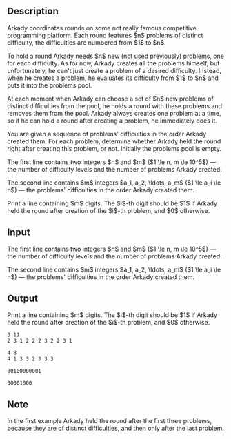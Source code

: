 ## Description

<div><p>Arkady coordinates rounds on some not really famous competitive programming platform. Each round features $n$ problems of distinct difficulty, the difficulties are numbered from $1$ to $n$.</p><p>To hold a round Arkady needs $n$ new (not used previously) problems, one for each difficulty. As for now, Arkady creates all the problems himself, but unfortunately, he can't just create a problem of a desired difficulty. Instead, when he creates a problem, he evaluates its difficulty from $1$ to $n$ and puts it into the problems pool.</p><p>At each moment when Arkady can choose a set of $n$ new problems of distinct difficulties from the pool, he holds a round with these problems and removes them from the pool. Arkady always creates one problem at a time, so if he can hold a round after creating a problem, he immediately does it.</p><p>You are given a sequence of problems' difficulties in the order Arkady created them. For each problem, determine whether Arkady held the round right after creating this problem, or not. Initially the problems pool is empty.</p></div><div class="input-specification"><p>The first line contains two integers $n$ and $m$ ($1 \le n, m \le 10^5$)&nbsp;— the number of difficulty levels and the number of problems Arkady created.</p><p>The second line contains $m$ integers $a_1, a_2, \ldots, a_m$ ($1 \le a_i \le n$)&nbsp;— the problems' difficulties in the order Arkady created them.</p></div><div class="output-specification"><p>Print a line containing $m$ digits. The $i$-th digit should be $1$ if Arkady held the round after creation of the $i$-th problem, and $0$ otherwise.</p></div>

## Input

<p>The first line contains two integers $n$ and $m$ ($1 \le n, m \le 10^5$)&nbsp;— the number of difficulty levels and the number of problems Arkady created.</p><p>The second line contains $m$ integers $a_1, a_2, \ldots, a_m$ ($1 \le a_i \le n$)&nbsp;— the problems' difficulties in the order Arkady created them.</p>

## Output

<p>Print a line containing $m$ digits. The $i$-th digit should be $1$ if Arkady held the round after creation of the $i$-th problem, and $0$ otherwise.</p>





```input1
3 11
2 3 1 2 2 2 3 2 2 3 1
```




```input2
4 8
4 1 3 3 2 3 3 3
```




```output1
00100000001
```




```output2
00001000
```



## Note

<p>In the first example Arkady held the round after the first three problems, because they are of distinct difficulties, and then only after the last problem.</p>
